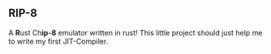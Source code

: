 ## RIP-8
A **R**ust Ch**ip-8** emulator written in rust! This little project should just
help me to write my first JIT-Compiler.
